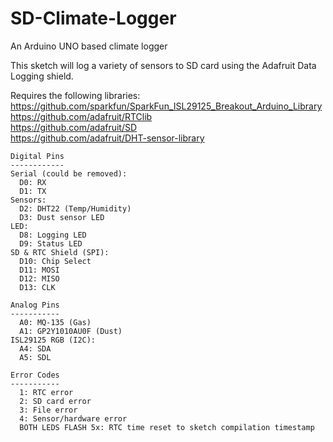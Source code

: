 # SD-Climate-Logger
An Arduino UNO based climate logger

This sketch will log a variety of sensors to SD card using the Adafruit Data Logging shield.

Requires the following libraries:  
https://github.com/sparkfun/SparkFun_ISL29125_Breakout_Arduino_Library  
https://github.com/adafruit/RTClib  
https://github.com/adafruit/SD  
https://github.com/adafruit/DHT-sensor-library  

```
Digital Pins
------------
Serial (could be removed):
  D0: RX
  D1: TX
Sensors:
  D2: DHT22 (Temp/Humidity)
  D3: Dust sensor LED
LED:
  D8: Logging LED
  D9: Status LED
SD & RTC Shield (SPI):
  D10: Chip Select
  D11: MOSI
  D12: MISO
  D13: CLK

Analog Pins
-----------
  A0: MQ-135 (Gas)
  A1: GP2Y1010AU0F (Dust)
ISL29125 RGB (I2C):
  A4: SDA
  A5: SDL

Error Codes
-----------
  1: RTC error
  2: SD card error
  3: File error
  4: Sensor/hardware error
  BOTH LEDS FLASH 5x: RTC time reset to sketch compilation timestamp
```
